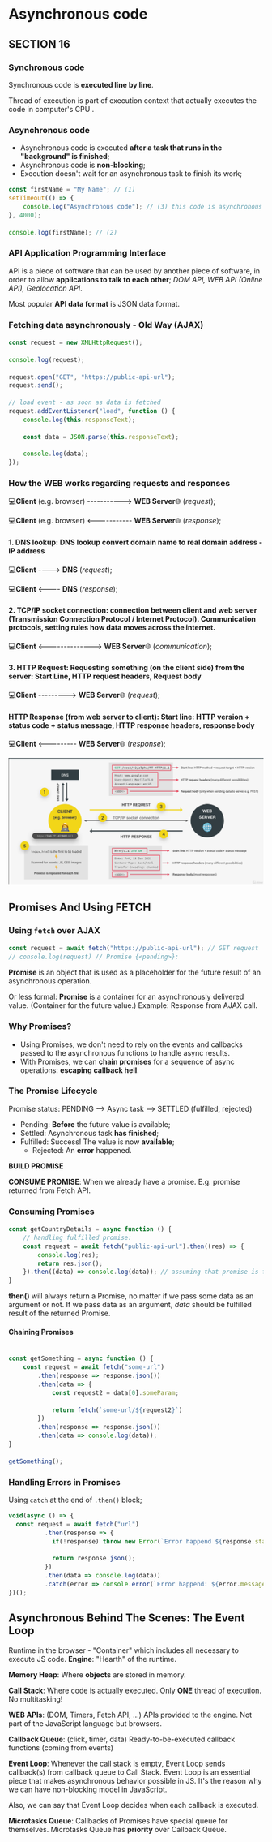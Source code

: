 # Asynchronous code

## SECTION 16

### Synchronous code

Synchronous code is **executed line by line**.

Thread of execution is part of execution context that actually executes the code in computer's CPU .

### Asynchronous code

* Asynchronous code is executed **after a task that runs in the "background" is finished**;
* Asynchronous code is **non-blocking**;
* Execution doesn't wait for an asynchronous task to finish its work;

```js
const firstName = "My Name"; // (1)
setTimeout(() => {
    console.log("Asynchronous code"); // (3) this code is asynchronous and will be executed after 4sec, but will not block the rest of the coming code.
}, 4000);

console.log(firstName); // (2)
```

### API Application Programming Interface

API is a piece of software that can be used by another piece of software, in order to allow **applications to talk to each
other**; _DOM API, WEB API (Online API), Geolocation API_.

Most popular **API data format** is JSON data format.

### Fetching data asynchronously - Old Way (AJAX)

```js
const request = new XMLHttpRequest();

console.log(request);

request.open("GET", "https://public-api-url");
request.send();

// load event - as soon as data is fetched
request.addEventListener("load", function () {
    console.log(this.responseText);

    const data = JSON.parse(this.responseText);

    console.log(data);
});
```

### How the WEB works regarding requests and responses

💻**Client** (e.g. browser) -----------> **WEB Server**🌐 (_request_);

💻**Client** (e.g. browser) <----------- **WEB Server**🌐 (_response_);

#### 1. DNS lookup: DNS lookup convert domain name to real domain address - IP address

💻**Client** ----> **DNS** (_request_);

💻**Client** <---- **DNS** (_response_);

#### 2. TCP/IP socket connection: connection between client and web server (Transmission Connection Protocol / Internet Protocol). Communication protocols, setting rules how data moves across the internet.

💻**Client** <--------------> **WEB Server**🌐 (_communication_);

#### 3. HTTP Request: Requesting something (on the client side) from the server: Start Line, HTTP request headers, Request body

💻**Client** ---------> **WEB Server**🌐 (_request_);

#### HTTP Response (from web server to client): Start line: HTTP version + status code + status message, HTTP response headers, response body

💻**Client** <--------- **WEB Server**🌐 (_response_);

![section-16-screen-01.png](section-16-screen-01.png)

## Promises And Using FETCH

### Using `fetch` over AJAX

```js
const request = await fetch("https://public-api-url"); // GET request
// console.log(request) // Promise {<pending>};
```

**Promise** is an object that is used as a placeholder for the future result of an asynchronous operation.

Or less formal: **Promise** is a container for an asynchronously delivered value. (Container for the future value.)
Example: Response from AJAX call.

### Why Promises?

* Using Promises, we don't need to rely on the events and callbacks passed to the asynchronous functions to handle async
  results.
* With Promises, we can **chain promises** for a sequence of async operations: **escaping callback hell**.

### The Promise Lifecycle

Promise status:
PENDING --> Async task --> SETTLED (fulfilled, rejected)

* Pending: **Before** the future value is available;
* Settled: Asynchronous task **has finished**;
* Fulfilled: Success! The value is now **available**;
  * Rejected: An **error** happened.

**BUILD PROMISE**

**CONSUME PROMISE**: When we already have a promise. E.g. promise returned from Fetch API.

### Consuming Promises

```js
const getCountryDetails = async function () {
    // handling fulfilled promise:
    const request = await fetch("public-api-url").then((res) => {
        console.log(res);
        return res.json();
    }).then((data) => console.log(data)); // assuming that promise is fulfilled.
}
```

**then()** will always return a Promise, no matter if we pass some data as an argument or not. If we pass data as an
argument, _data_ should be fulfilled result of the returned Promise.

#### Chaining Promises

```js

const getSomething = async function () {
    const request = await fetch("some-url")
        .then(response => response.json())
        .then(data => {
            const request2 = data[0].someParam;

            return fetch(`some-url/${request2}`)
        })
        .then(response => response.json())
        .then(data => console.log(data));
}

getSomething();
```
### Handling Errors in Promises

Using `catch` at the end of `.then()` block;

```js
void(async () => {
  const request = await fetch("url")
          .then(response => {
            if(!response) throw new Error(`Error happend ${response.status}`);

            return response.json();
          })
          .then(data => console.log(data))
          .catch(error => console.error(`Error happend: ${error.message}`));
})();
```

## Asynchronous Behind The Scenes: The Event Loop

Runtime in the browser - "Container" which includes all necessary to execute JS code.
**Engine**: "Hearth" of the runtime.

**Memory Heap**: Where **objects** are stored in memory.

**Call Stack**: Where code is actually executed. Only **ONE** thread of execution. No multitasking!

**WEB APIs**: (DOM, Timers, Fetch API, ...) APIs provided to the engine. Not part of the JavaScript language but browsers.

**Callback Queue**: (click, timer, data) Ready-to-be-executed callback functions (coming from events)

**Event Loop**: Whenever the call stack is empty, Event Loop sends callback(s) from callback queue to Call Stack. Event Loop is an essential piece that makes asynchronous behavior possible in JS. It's the reason why we can have non-blocking model in JavaScript.

Also, we can say that Event Loop decides when each callback is executed.

**Microtasks Queue**: Callbacks of Promises have special queue for themselves. Microtasks Queue has **priority** over Callback Queue.

